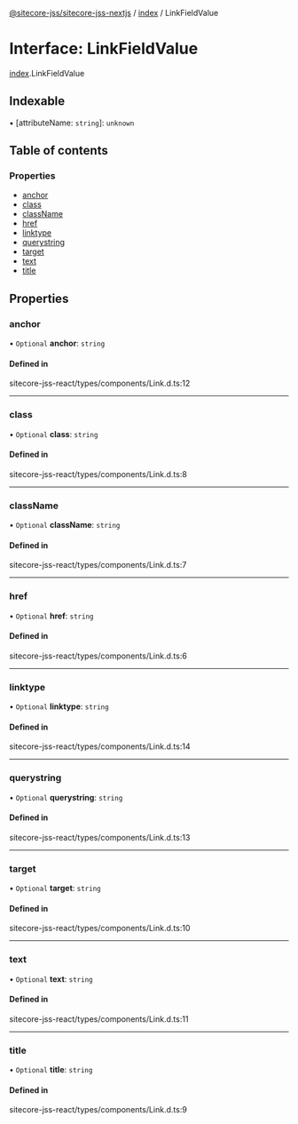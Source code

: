[@sitecore-jss/sitecore-jss-nextjs](../README.md) / [index](../modules/index.md) / LinkFieldValue

# Interface: LinkFieldValue

[index](../modules/index.md).LinkFieldValue

## Indexable

▪ [attributeName: `string`]: `unknown`

## Table of contents

### Properties

- [anchor](index.LinkFieldValue.md#anchor)
- [class](index.LinkFieldValue.md#class)
- [className](index.LinkFieldValue.md#classname)
- [href](index.LinkFieldValue.md#href)
- [linktype](index.LinkFieldValue.md#linktype)
- [querystring](index.LinkFieldValue.md#querystring)
- [target](index.LinkFieldValue.md#target)
- [text](index.LinkFieldValue.md#text)
- [title](index.LinkFieldValue.md#title)

## Properties

### anchor

• `Optional` **anchor**: `string`

#### Defined in

sitecore-jss-react/types/components/Link.d.ts:12

___

### class

• `Optional` **class**: `string`

#### Defined in

sitecore-jss-react/types/components/Link.d.ts:8

___

### className

• `Optional` **className**: `string`

#### Defined in

sitecore-jss-react/types/components/Link.d.ts:7

___

### href

• `Optional` **href**: `string`

#### Defined in

sitecore-jss-react/types/components/Link.d.ts:6

___

### linktype

• `Optional` **linktype**: `string`

#### Defined in

sitecore-jss-react/types/components/Link.d.ts:14

___

### querystring

• `Optional` **querystring**: `string`

#### Defined in

sitecore-jss-react/types/components/Link.d.ts:13

___

### target

• `Optional` **target**: `string`

#### Defined in

sitecore-jss-react/types/components/Link.d.ts:10

___

### text

• `Optional` **text**: `string`

#### Defined in

sitecore-jss-react/types/components/Link.d.ts:11

___

### title

• `Optional` **title**: `string`

#### Defined in

sitecore-jss-react/types/components/Link.d.ts:9
